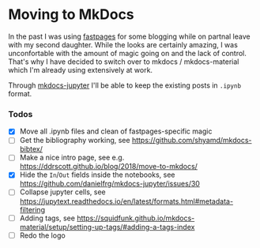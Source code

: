 # Moving to MkDocs

In the past I was using [fastpages](https://github.com/fastai/fastpages) for some blogging while on partnal leave with my second daughter. 
While the looks are certainly amazing, I was unconfortable with the amount of magic going on and the lack of control. 
That's why I have decided to switch over to mkdocs / mkdocs-material which I'm already using extensively at work.

Through [mkdocs-jupyter](https://github.com/danielfrg/mkdocs-jupyter) I'll be able to keep the existing posts in `.ipynb` format. 

### Todos
- [x] Move all .ipynb files and clean of fastpages-specific magic
- [ ] Get the bibliography working, see https://github.com/shyamd/mkdocs-bibtex/
- [ ] Make a nice intro page, see e.g. https://ddrscott.github.io/blog/2018/move-to-mkdocs/
- [x] Hide the `In`/`Out` fields inside the notebooks, see https://github.com/danielfrg/mkdocs-jupyter/issues/30
- [ ] Collapse jupyter cells, see https://jupytext.readthedocs.io/en/latest/formats.html#metadata-filtering
- [ ] Adding tags, see https://squidfunk.github.io/mkdocs-material/setup/setting-up-tags/#adding-a-tags-index
- [ ] Redo the logo